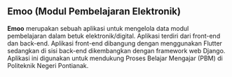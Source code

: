 ## Emoo (Modul Pembelajaran Elektronik)

**Emoo** merupakan sebuah aplikasi untuk mengelola data modul pembelajaran dalam betuk elektronik/digital. Aplikasi terdiri dari front-end dan back-end. Aplikasi front-end dibangung dengan menggunakan Flutter sedangkan di sisi back-end dikembangkan dengan framework web Django. Aplikasi ini digunakan untuk mendukung Proses Belajar Mengajar (PBM) di Politeknik Negeri Pontianak.